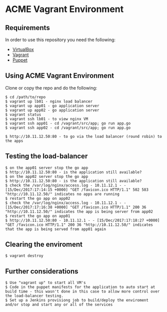 # ACME Vagrant Environment

## Requirements

In order to use this repository you need the following:

- [VirtualBox](https://www.virtualbox.org/)
- [Vagrant](http://www.vagrantup.com/)
- [Puppet](http://docs.puppetlabs.com/guides/installation.html)

## Using ACME Vagrant Environment

Clone or copy the repo and do the following:

    $ cd /path/to/repo
    $ vagrant up lb01 - nginx load balancer
    $ vagrant up app01 - go application server
    $ vagrant up app02 - go application server
    $ vagrant status
    $ vagrant ssh lb01 - to view nginx VM
    $ vagrant ssh app01 - cd /vagrant/src/app; go run app.go
    $ vagrant ssh app02 - cd /vagrant/src/app; go run app.go

    $ http://10.11.12.50:80 - to go via the load balancer (round robin) to the apps
 
## Testing the load-balancer

    $ on the app01 server stop the go app
    $ http://10.11.12.50:80 - is the application still available?
    $ on the app02 server stop the go app
    $ http://10.11.12.50:80 - is the application still available?  
    $ check the /var/log/nginx/access.log - 10.11.12.1 - - [15/Dec/2017:17:14:15 +0000] "GET /favicon.ico HTTP/1.1" 502 583 "http://10.11.12.50/" indicates no apps are running  
    $ restart the go app on app02
    $ check the /var/log/nginx/access.log - 10.11.12.1 - - [15/Dec/2017:17:16:38 +0000] "GET /favicon.ico HTTP/1.1" 200 36 "http://10.11.12.50/" indicates the app is being server from app02
    $ restart the go app on app01
    $ http://10.11.12.50:80 - 10.11.12.1 - - [15/Dec/2017:17:18:27 +0000] "GET /favicon.ico HTTP/1.1" 200 36 "http://10.11.12.50/" indicates that the app is being served from app01 again

## Clearing the enviroment

    $ vagrant destroy

## Further considerations

    $ Use "vagrant up" to start all VM's
    $ Code in the puppet manifests for the application to auto start at build time - this wasn't done in this case to allow more control over the load-balancer testing.
    $ Set up a Jenkins provisiong job to build/deploy the enviroment and/or stop and start any or all of the services
